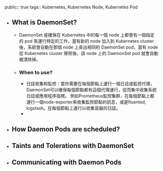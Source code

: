 public:: true
tags:: Kubernetes, Kubernetes Node, Kubernetes Pod

- ## What is DaemonSet?
	- DaemonSet 是確保在 Kubernetes 中的每一個 node 上都會有一個指定的 pod 來運行特定的工作，當有新的 node 加入到 Kubernetes cluster 後，系統會自動在那個 node 上長出相同的 DaemonSet pod，當有 node 從 Kubernetes cluster 移除後，該 node 上的 DaemonSet pod 就會自動被清除掉。
	- ### When to use?
		- 日誌收集和監控：當你需要在每個節點上運行一個日誌或監控代理，DaemonSet可以確保每個節點都有這個代理運行，從而集中收集系統日誌或應用程序指標。
		  例如Prometheus監控集群，在每個節點上都運行一個node-exporter來收集監控節點的訊息，或是fluented, logstash。在每個節點上運行以收集容器的日誌。
		-
- ## How Daemon Pods are scheduled?
- ## Taints and Tolerations with DaemonSet
- ## Communicating with Daemon Pods